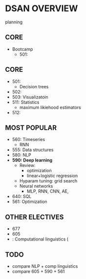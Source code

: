 # DSAN OVERVIEW 
planning 


## CORE 

*  Bootcamp 
	* 	501: 


## CORE 

*  501: 
	*  Decision trees
*  502: 
*  503: Visualizatoin
*  511: Statistics 
	* maximum likiehood estimators
*  512:

## MOST POPULAR 

*  560: Timeseries
	* RNN 
*  555: Data structures 
*  580: NLP
*  **590: Deep learning** 
	* Review: 
		* optimization 
		* linear+logistic regression    
	* Hyparam tuning: grid search    
	* Neural networks 
		* MLP, RNN, CNN, AE,    
*  640: SQL
*  561: Optimization

## OTHER ELECTIVES 

*  677
*  605 
*  : Computational linguistics (


## TODO
* compare NLP + comp linguistics  
* compare 605 + 590 + 561 
